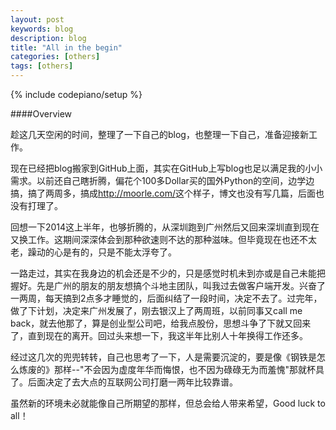 ```yaml
---
layout: post
keywords: blog
description: blog
title: "All in the begin"
categories: [others]
tags: [others]
---
```

{% include codepiano/setup %}

####Overview

趁这几天空闲的时间，整理了一下自己的blog，也整理一下自己，准备迎接新工作。

现在已经把blog搬家到GitHub上面，其实在GitHub上写blog也足以满足我的小小需求。以前还自己瞎折腾，偏花个100多Dollar买的国外Python的空间，边学边搞，搞了两周多，搞成<http://moorle.com/>这个样子，博文也没有写几篇，后面也没有打理了。

回想一下2014这上半年，也够折腾的，从深圳跑到广州然后又回来深圳直到现在又换工作。这期间深深体会到那种欲速则不达的那种滋味。但毕竟现在也还不太老，躁动的心是有的，只是不能太浮夸了。

一路走过，其实在我身边的机会还是不少的，只是感觉时机未到亦或是自己未能把握好。先是广州的朋友的朋友想搞个斗地主团队，叫我过去做客户端开发。兴奋了一两周，每天搞到2点多才睡觉的，后面纠结了一段时间，决定不去了。过完年，做了下计划，决定来广州发展了，刚去银汉上了两周班，以前同事又call me back，就去他那了，算是创业型公司吧，给我点股份，思想斗争了下就又回来了，直到现在的离开。回过头来想一下，我这半年比别人十年换得工作还多。

经过这几次的兜兜转转，自己也思考了一下，人是需要沉淀的，要是像《钢铁是怎么炼废的》那样\--"不会因为虚度年华而悔恨，也不因为碌碌无为而羞愧"那就杯具了。后面决定了去大点的互联网公司打磨一两年比较靠谱。

虽然新的环境未必就能像自己所期望的那样，但总会给人带来希望，Good luck to all！
